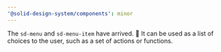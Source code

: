 ```yaml
---
'@solid-design-system/components': minor
---
```


The `sd-menu` and `sd-menu-item` have arrived. 🎉
It can be used as a list of choices to the user, such as a set of actions or functions.
